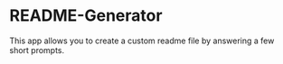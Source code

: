 # README-Generator
This app allows you to create a custom readme file by answering a few short prompts.
